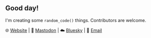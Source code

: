 ## Good day!  
I'm creating some `random_code()` things. Contributors are welcome.


🌐 [Website](https://pflaumax.dev) | 🐘 [Mastodon](https://hachyderm.io/@fau) | ☁️ [Bluesky](https://bsky.app/profile/pflaumax.dev) | 📧 [Email](mailto:max@pflaumax.dev)

